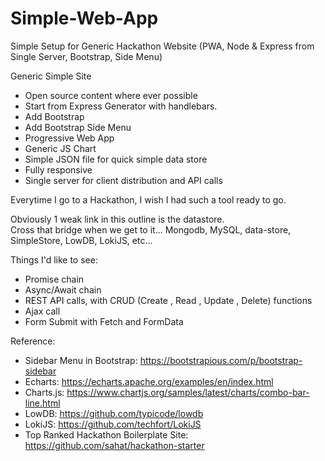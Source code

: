 # Simple-Web-App
Simple Setup for Generic Hackathon Website (PWA, Node &amp; Express from Single Server, Bootstrap, Side Menu)

Generic Simple Site
 - Open source content where ever possible
 - Start from Express Generator with handlebars.  
 - Add Bootstrap
 - Add Bootstrap Side Menu 
 - Progressive Web App 
 - Generic JS Chart
 - Simple JSON file for quick simple data store
 - Fully responsive
 - Single server for client distribution and API calls
 
Everytime I go to a Hackathon, I wish I had such a tool ready to go. 

Obviously 1 weak link in this outline is the datastore.  
Cross that bridge when we get to it... Mongodb, MySQL, data-store, SimpleStore, LowDB, LokiJS, etc...

Things I'd like to see:
 - Promise chain
 - Async/Await chain
 - REST API calls, with CRUD (Create , Read , Update , Delete) functions
 - Ajax call
 - Form Submit with Fetch and FormData 

Reference:
 - Sidebar Menu in Bootstrap: https://bootstrapious.com/p/bootstrap-sidebar
 - Echarts:  https://echarts.apache.org/examples/en/index.html
 - Charts.js:  https://www.chartjs.org/samples/latest/charts/combo-bar-line.html
 - LowDB: https://github.com/typicode/lowdb
 - LokiJS: https://github.com/techfort/LokiJS
 - Top Ranked Hackathon Boilerplate Site: https://github.com/sahat/hackathon-starter
 
